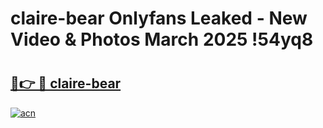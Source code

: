 # claire-bear Onlyfans Leaked - New Video & Photos March 2025 !54yq8

# <h2><a href="https://4u0iza.iuczelnia.edu.pl?title=claire-bear&ref=54yq8">🔗👉 🔴 claire-bear</a></h2>

[![acn](https://github.com/user-attachments/assets/0f9c940e-d8b0-45ae-aac7-cd30a18b3e1c)](https://4u0iza.iuczelnia.edu.pl?title=claire-bear&ref=54yq8)

